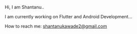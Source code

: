 Hi, I am Shantanu..

I am currently working on Flutter and Android Development...

How to reach me: shantanukawade2@gmail.com

